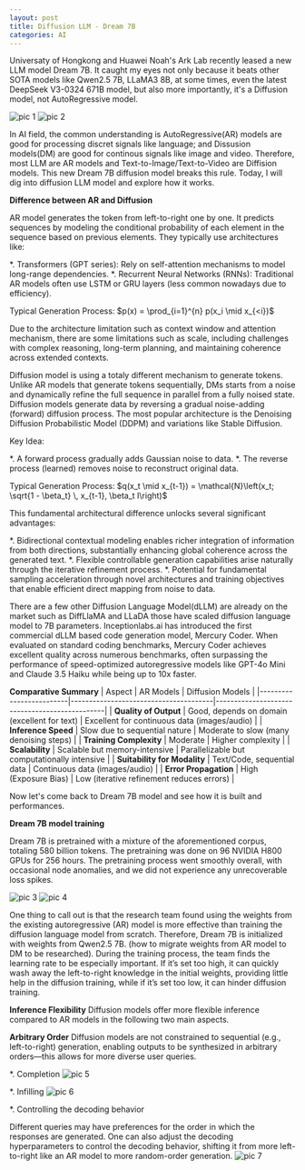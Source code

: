 ```yaml
---
layout: post
title: Diffusion LLM - Dream 7B
categories: AI
---
```


Universaty of Hongkong and Huawei Noah's Ark Lab recently leased a new LLM model Dream 7B. It caught my eyes not only because it beats other SOTA models like Qwen2.5 7B, LLaMA3 8B, at some times, even the latest DeepSeek V3-0324 671B model, but also more importantly, it's a Diffusion model, not AutoRegressive model.

![pic 1](/images/Diffusion-LLM-pic1.png "pic 1")
![pic 2](/images/Diffusion-LLM-pic2.png "pic 2")

In AI field, the common understanding is AutoRegressive(AR) models are good for processing discret signals like language; and Dissusion models(DM) are good for continous signals like image and video. Therefore, most LLM are AR models and Text-to-Image/Text-to-Video are Diffision models. This new Dream 7B diffusion model breaks this rule. Today, I will dig into diffusion LLM model and explore how it works.

**Difference between AR and Diffusion**

AR model generates the token from left-to-right one by one. It predicts sequences by modeling the conditional probability of each element in the sequence based on previous elements. They typically use architectures like:

*. Transformers (GPT series): Rely on self-attention mechanisms to model long-range dependencies.
*. Recurrent Neural Networks (RNNs): Traditional AR models often use LSTM or GRU layers (less common nowadays due to efficiency).

Typical Generation Process:
$p(x) = \prod_{i=1}^{n} p(x_i \mid x_{<i})$

Due to the architecture limitation such as context window and attention mechanism, there are some limitations such as scale, including challenges with complex reasoning, long-term planning, and maintaining coherence across extended contexts.

Diffusion model is using a totaly different mechanism to generate tokens. Unlike AR models that generate tokens sequentially, DMs starts from a noise and dynamically refine the full sequence in parallel from a fully noised state. Diffusion models generate data by reversing a gradual noise-adding (forward) diffusion process. The most popular architecture is the Denoising Diffusion Probabilistic Model (DDPM) and variations like Stable Diffusion.

Key Idea:

*. A forward process gradually adds Gaussian noise to data.
*. The reverse process (learned) removes noise to reconstruct original data.

Typical Generation Process:
$q(x_t \mid x_{t-1}) = \mathcal{N}\left(x_t; \sqrt{1 - \beta_t} \, x_{t-1}, \beta_t I\right)$

This fundamental architectural difference unlocks several significant advantages:

*. Bidirectional contextual modeling enables richer integration of information from both directions, substantially enhancing global coherence across the generated text.
*. Flexible controllable generation capabilities arise naturally through the iterative refinement process.
*. Potential for fundamental sampling acceleration through novel architectures and training objectives that enable efficient direct mapping from noise to data.

There are a few other Diffusion Language Model(dLLM) are already on the market such as DiffLlaMA and LLaDA those have scaled diffusion language model to 7B parameters. Inceptionlabs.ai has introduced the first commercial dLLM based code generation model, Mercury Coder. When evaluated on standard coding benchmarks, Mercury Coder achieves excellent quality across numerous benchmarks, often surpassing the performance of speed-optimized autoregressive models like GPT-4o Mini and Claude 3.5 Haiku while being up to 10x faster.

**Comparative Summary**
| Aspect                  | AR Models                             | Diffusion Models                              |
|-------------------------|---------------------------------------|-----------------------------------------------|
| **Quality of Output**   | Good, depends on domain (excellent for text) | Excellent for continuous data (images/audio)  |
| **Inference Speed**     | Slow due to sequential nature         | Moderate to slow (many denoising steps)       |
| **Training Complexity** | Moderate                              | Higher complexity                             |
| **Scalability**         | Scalable but memory-intensive         | Parallelizable but computationally intensive  |
| **Suitability for Modality** | Text/Code, sequential data           | Continuous data (images/audio)                |
| **Error Propagation**   | High (Exposure Bias)                  | Low (iterative refinement reduces errors)     |

Now let's come back to Dream 7B model and see how it is built and performances.

**Dream 7B model training**

Dream 7B is pretrained with a mixture of the aforementioned corpus, totaling 580 billion tokens. The pretraining was done on 96 NVIDIA H800 GPUs for 256 hours. The pretraining process went smoothly overall, with occasional node anomalies, and we did not experience any unrecoverable loss spikes.

![pic 3](/images/Diffusion-LLM-pic3.png "pic 3")
![pic 4](/images/Diffusion-LLM-pic4.png "pic 4")

One thing to call out is that the research team found using the weights from the existing autoregressive (AR) model is more effective than training the diffusion language model from scratch. Therefore, Dream 7B is initialized with weights from Qwen2.5 7B. (how to migrate weights from AR model to DM to be researched). During the training process, the team finds the learning rate to be especially important. If it’s set too high, it can quickly wash away the left-to-right knowledge in the initial weights, providing little help in the diffusion training, while if it’s set too low, it can hinder diffusion training.

**Inference Flexibility**
Diffusion models offer more flexible inference compared to AR models in the following two main aspects.

**Arbitrary Order**
Diffusion models are not constrained to sequential (e.g., left-to-right) generation, enabling outputs to be synthesized in arbitrary orders—this allows for more diverse user queries.

*. Completion
![pic 5](/images/Diffusion-LLM-pic5.gif "pic 5")

*. Infilling
![pic 6](/images/Diffusion-LLM-pic6.gif "pic 6")


*. Controlling the decoding behavior

Different queries may have preferences for the order in which the responses are generated. One can also adjust the decoding hyperparameters to control the decoding behavior, shifting it from more left-to-right like an AR model to more random-order generation.
![pic 7](/images/Diffusion-LLM-pic7.gif "pic 7")
